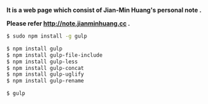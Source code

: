 **It is a web page which consist of Jian-Min Huang's personal note .**


**Please refer http://note.jianminhuang.cc .**


```sh
$ sudo npm install -g gulp

$ npm install gulp
$ npm install gulp-file-include
$ npm install gulp-less
$ npm install gulp-concat
$ npm install gulp-uglify
$ npm install gulp-rename

$ gulp
```
